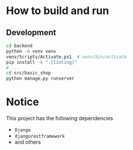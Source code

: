# How to build and run

## Development

```bash
cd backend
python -m venv venv
venv/Scripts/Activate.ps1  # venv/bin/activate
pip install -e ".[linting]"
# ...
cd src/basic_shop
python manage.py runserver
```

# Notice

This project has the following dependencies

- `Django`
- `djangorestframework`
- and others
